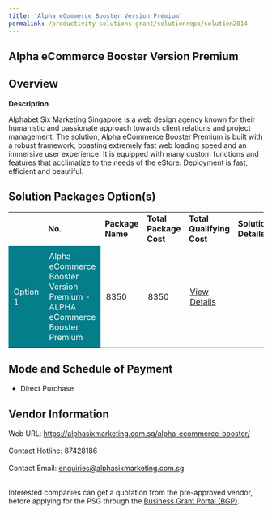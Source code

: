 ```yaml
---
title: 'Alpha eCommerce Booster Version Premium'
permalink: /productivity-solutions-grant/solutionrepo/solution2014
---
```


## Alpha eCommerce Booster Version Premium

## Overview

**Description**

Alphabet Six Marketing Singapore is a web design agency known for their humanistic and passionate approach towards client relations and project management. The solution, Alpha eCommerce Booster Premium is built with a robust framework, boasting extremely fast web loading speed and an immersive user experience. It is equipped with many custom functions and features that acclimatize to the needs of the eStore. Deployment is fast, efficient and beautiful.

## Solution Packages Option(s)

<table>
<th>
<td><b>No.</b></td>
<td><b>Package Name</b></td>
<td><b>Total Package Cost</b></td>
<td><b>Total Qualifying Cost</b></td>
<td><b>Solution Details</b></td>
</th>
<tr>
<td style='padding: 10px; background-color: #037E8A; color: #FFFFFF;'>Option 1</td>
<td style='padding: 10px; background-color: #037E8A; color: #FFFFFF;'>Alpha eCommerce Booster Version Premium - ALPHA eCommerce Booster Premium</td>
<td style='padding: 10px;'>8350</td>
<td style='padding: 10px;'>8350</td>
<td style='padding: 10px;'><a href='https://www.gobusiness.gov.sg/images/psg/ALPHABET_SIX_20200698_Desensitised_Annex_3.pdf' target='_blank'>View Details</a></td>
</tr>
</table>

## Mode and Schedule of Payment

 - Direct Purchase

## Vendor Information

 Web URL: https://alphasixmarketing.com.sg/alpha-ecommerce-booster/ <br><br>Contact Hotline: 87428186 <br><br>Contact Email: enquiries@alphasixmarketing.com.sg <br><br>

Interested companies can get a quotation from the pre-approved vendor, before applying for the PSG through the <a href='https://www.businessgrants.gov.sg/' target='_blank' rel='noopener'>Business Grant Portal (BGP)</a>.

<script src="/jquery/resize-tables.js"></script>
